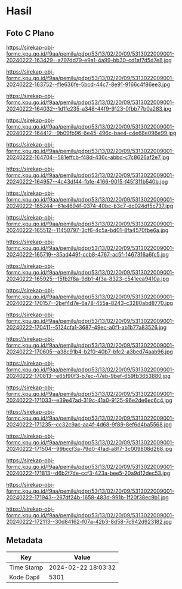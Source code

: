 # Hasil

## Foto C Plano

https://sirekap-obj-formc.kpu.go.id/f9aa/pemilu/pdpr/53/13/02/20/09/5313022009001-20240222-163429--a797dd79-e9a1-4a99-bb30-cd1af7d5d7e8.jpg

https://sirekap-obj-formc.kpu.go.id/f9aa/pemilu/pdpr/53/13/02/20/09/5313022009001-20240222-163752--f1e636fe-5bcd-44c7-8e91-9166c4f86ee3.jpg

https://sirekap-obj-formc.kpu.go.id/f9aa/pemilu/pdpr/53/13/02/20/09/5313022009001-20240222-164032--1d1fe235-a348-44f9-9123-0fbb77b0a283.jpg

https://sirekap-obj-formc.kpu.go.id/f9aa/pemilu/pdpr/53/13/02/20/09/5313022009001-20240222-164412--9b09fb96-6e45-496c-bae4-c4e68e096e99.jpg

https://sirekap-obj-formc.kpu.go.id/f9aa/pemilu/pdpr/53/13/02/20/09/5313022009001-20240222-164704--581effcb-f48d-436c-abbd-c7c8626af2e7.jpg

https://sirekap-obj-formc.kpu.go.id/f9aa/pemilu/pdpr/53/13/02/20/09/5313022009001-20240222-164957--4c43df44-fbfe-4166-9015-f45f311b540b.jpg

https://sirekap-obj-formc.kpu.go.id/f9aa/pemilu/pdpr/53/13/02/20/09/5313022009001-20240222-165244--61e4694f-0374-40bc-b3c7-dc024df5c737.jpg

https://sirekap-obj-formc.kpu.go.id/f9aa/pemilu/pdpr/53/13/02/20/09/5313022009001-20240222-165512--11450797-3cf6-4c5a-bd01-8fa4570fbe6a.jpg

https://sirekap-obj-formc.kpu.go.id/f9aa/pemilu/pdpr/53/13/02/20/09/5313022009001-20240222-165719--35ad449f-ccb8-4767-ac5f-1467316a6fc5.jpg

https://sirekap-obj-formc.kpu.go.id/f9aa/pemilu/pdpr/53/13/02/20/09/5313022009001-20240222-165925--15fb2f8a-9db1-4f3a-8323-c541eca9410a.jpg

https://sirekap-obj-formc.kpu.go.id/f9aa/pemilu/pdpr/53/13/02/20/09/5313022009001-20240222-170157--2bef4d7e-6a78-455a-8243-c3280abd8770.jpg

https://sirekap-obj-formc.kpu.go.id/f9aa/pemilu/pdpr/53/13/02/20/09/5313022009001-20240222-170411--5124cfa1-3687-49ec-a0f1-ab1b77a83526.jpg

https://sirekap-obj-formc.kpu.go.id/f9aa/pemilu/pdpr/53/13/02/20/09/5313022009001-20240222-170605--a38c91b4-b2f0-40b7-bfc2-a3bed74aab96.jpg

https://sirekap-obj-formc.kpu.go.id/f9aa/pemilu/pdpr/53/13/02/20/09/5313022009001-20240222-170813--e65f90f3-b7ec-47eb-9bef-659fb3653880.jpg

https://sirekap-obj-formc.kpu.go.id/f9aa/pemilu/pdpr/53/13/02/20/09/5313022009001-20240222-171033--e39e47ad-319c-41a0-9125-96e2de6ec6c4.jpg

https://sirekap-obj-formc.kpu.go.id/f9aa/pemilu/pdpr/53/13/02/20/09/5313022009001-20240222-171235--cc32c9ac-aa4f-4d68-9f89-8ef6d4ba5568.jpg

https://sirekap-obj-formc.kpu.go.id/f9aa/pemilu/pdpr/53/13/02/20/09/5313022009001-20240222-171504--99bccf3a-79d0-4fad-a8f7-3c009808d268.jpg

https://sirekap-obj-formc.kpu.go.id/f9aa/pemilu/pdpr/53/13/02/20/09/5313022009001-20240222-171813--d6b2f7de-ccf3-423a-bee5-20a9d12dec53.jpg

https://sirekap-obj-formc.kpu.go.id/f9aa/pemilu/pdpr/53/13/02/20/09/5313022009001-20240222-171943--267df24b-1658-483d-991b-1f20f38ec9b1.jpg

https://sirekap-obj-formc.kpu.go.id/f9aa/pemilu/pdpr/53/13/02/20/09/5313022009001-20240222-172113--30d84162-f07a-42b3-8d58-7c942d923182.jpg


## Metadata

| Key        | Value               |
| ---------- | ------------------- |
| Time Stamp | 2024-02-22 18:03:32 |
| Kode Dapil | 5301                |



